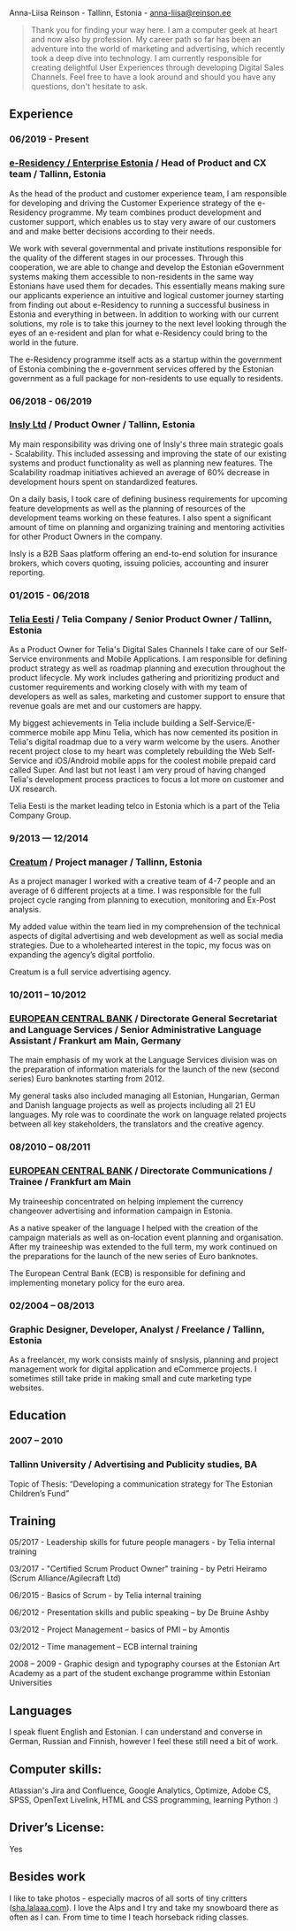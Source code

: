 Anna-Liisa Reinson - Tallinn, Estonia -
[anna-liisa@reinson.ee](mailto:anna-liisa@reinson.ee)


> Thank you for finding your way here. I am a computer geek at heart and now also by profession. My career path so far has been an adventure into the world of marketing and advertising, which recently took a deep dive into technology. I am currently responsible for creating delightful User Experiences through developing Digital Sales Channels. Feel free to have a look around and should you have any questions, don't hesitate to ask.

## Experience

### 06/2019 - Present

### [e-Residency / Enterprise Estonia](e-resident.gov.ee) / Head of Product and CX team / Tallinn, Estonia 

As the head of the product and customer experience team, I am responsible for developing and driving the Customer Experience strategy of the e-Residency programme. My team combines product development and customer support, which enables us to stay very aware of our customers and and make better decisions according to their needs.

We work with several governmental and private institutions responsible for the quality of the different stages in our processes. Through this cooperation, we are able to change and develop the Estonian eGovernment systems making them accessible to non-residents in the same way Estonians have used them for decades. This essentially means making sure our applicants experience an intuitive and logical customer journey starting from finding out about e-Residency to running a successful business in Estonia and everything in between. In addition to working with our current solutions, my role is to take this journey to the next level looking through the eyes of an e-resident and plan for what e-Residency could bring to the world in the future.

The e-Residency programme itself acts as a startup within the government of Estonia combining the e-government services offered by the Estonian government as a full package for non-residents to use equally to residents.

### 06/2018 - 06/2019

### [Insly Ltd](https://www.insly.com/) / Product Owner / Tallinn, Estonia

My main responsibility was driving one of Insly's three main strategic goals - Scalability. This included assessing and improving the state of our existing systems and product functionality as well as planning new features. The Scalability roadmap initiatives achieved an average of 60% decrease in development hours spent on standardized features.

On a daily basis, I took care of defining business requirements for upcoming feature developments as well as the planning of resources of the development teams working on these features. I also spent a significant amount of time on planning and organizing training and mentoring activities for other Product Owners in the company.

Insly is a B2B Saas platform offering an end-to-end solution for insurance brokers, which covers quoting, issuing policies, accounting and insurer reporting.

### 01/2015 - 06/2018

### [Telia Eesti](https://www.telia.ee/) / Telia Company / Senior Product Owner / Tallinn, Estonia

As a Product Owner for Telia's Digital Sales Channels I take care of our Self-Service environments and Mobile Applications. I am responsible for defining product strategy as well as roadmap planning and execution throughout the product lifecycle. My work includes gathering and prioritizing product and customer requirements and working closely with with my team of developers as well as sales, marketing and customer support to ensure that revenue goals are met and our customers are happy. 

My biggest achievements in Telia include building a Self-Service/E-commerce mobile app Minu Telia, which has now cemented its position in Telia's digital roadmap due to a very warm welcome by the users. Another recent project close to my heart was completely rebuilding the Web Self-Service and iOS/Android  mobile apps for the coolest mobile prepaid card called Super. And last but not least I am very proud of having changed Telia's development process practices to focus a lot more on customer and UX research.

Telia Eesti is the market leading telco in Estonia which is a part of the Telia Company Group. 


### 9/2013 — 12/2014

### [Creatum](http://www.creatum.ee/en) / Project manager / Tallinn, Estonia

As a project manager I worked with a creative team of 4-7 people and an average of 6 different projects at a time. I was responsible for the full project cycle ranging from planning to execution, monitoring and Ex-Post analysis. 

My added value within the team lied in my comprehension of the technical aspects of digital advertising and web development as well as social media strategies. Due to a wholehearted interest in the topic, my focus was on expanding the agency’s digital portfolio.

Creatum is a full service advertising agency. 



### 10/2011 – 10/2012

### [EUROPEAN CENTRAL BANK](http://www.ecb.europa.eu) / Directorate General Secretariat and Language Services / Senior Administrative Language Assistant / Frankurt am Main, Germany

The main emphasis of my work at the Language Services division was on the preparation of information materials for the launch of the new (second series) Euro banknotes starting from 2012. 

My general tasks also included managing all Estonian, Hungarian, German and Danish language projects as well as projects including all 21 EU languages. My role was to coordinate the work on language related projects between all key stakeholders, the translators and the creative agency.



### 08/2010 – 08/2011

### [EUROPEAN CENTRAL BANK](http://www.ecb.europa.eu) / Directorate Communications / Trainee / Frankfurt am Main

My traineeship concentrated on helping implement the currency changeover advertising and information campaign in Estonia. 

As a native speaker of the language I helped with the creation of the campaign materials as well as on-location event planning and organisation. After my traineeship was extended to the full term, my work continued on the preparations for the launch of the new series of Euro banknotes.

The European Central Bank (ECB) is responsible for defining and implementing monetary policy for the euro area.



### 02/2004 – 08/2013

### Graphic Designer, Developer, Analyst / Freelance / Tallinn, Estonia

As a freelancer, my work consists mainly of snslysis, planning and project management work for digital application and eCommerce projects. I sometimes still take pride in making small and cute marketing type websites.

## Education

### 2007 – 2010

### Tallinn University / Advertising and Publicity studies, BA

Topic of Thesis: “Developing a communication strategy for The Estonian Children’s Fund”



## Training

05/2017 - Leadership skills for future people managers - by Telia internal training

03/2017 - "Certified Scrum Product Owner" training - by Petri Heiramo (Scrum Alliance/Agilecraft Ltd)

06/2015 - Basics of Scrum - by Telia internal training

06/2012 - Presentation skills and public speaking – by De Bruine Ashby

03/2012 - Project Management – basics of PMI – by Amontis

02/2012 - Time management – ECB internal training

2008 – 2009 - Graphic design and typography courses at the Estonian Art Academy as a part of the student exchange programme within Estonian Universities


## Languages
I speak fluent English and Estonian. I can understand and converse in German, Russian and Finnish, however I feel these still need a bit of work.


## Computer skills:	

Atlassian's Jira and Confluence, Google Analytics, Optimize, Adobe CS, SPSS, OpenText Livelink, HTML and CSS programming, learning Python :)


## Driver’s License:	

Yes


## Besides work
I like to take photos - especially macros of all sorts of tiny critters  ([sha.lalaaa.com](http://sha.lalaaa.com	)). I love the Alps and I try and take my snowboard there as often as I can. From time to time I teach horseback riding classes.

